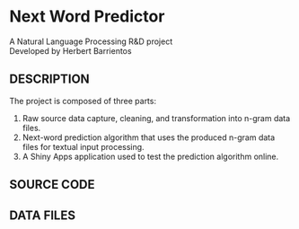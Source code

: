 # Next Word Predictor
A Natural Language Processing R&D project   
Developed by Herbert Barrientos   

## **DESCRIPTION**   
The project is composed of three parts:   
1. Raw source data capture, cleaning, and transformation into n-gram data files.   
2. Next-word prediction algorithm that uses the produced n-gram data files for textual input processing.   
3. A Shiny Apps application used to test the prediction algorithm online.   

## **SOURCE CODE**   

## **DATA FILES**   
